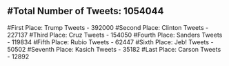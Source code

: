 #Total Number of Tweets: 1054044 
---
#First Place: Trump Tweets - 392000
#Second Place: Clinton Tweets - 227137
#Third Place: Cruz Tweets - 154050
#Fourth Place: Sanders Tweets - 119834
#Fifth Place: Rubio Tweets - 62447
#Sixth Place: Jeb! Tweets - 50502
#Seventh Place: Kasich Tweets - 35182
#Last Place: Carson Tweets - 12892
